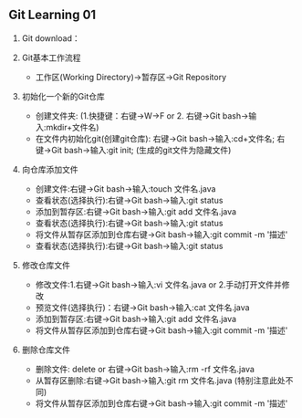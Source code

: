 ## Git Learning 01
1. Git download：

2. Git基本工作流程
    - 工作区(Working Directory)->暂存区->Git Repository
    
3. 初始化一个新的Git仓库
    - 创建文件夹: (1.快捷键：右键->W->F or 2. 右键->Git bash->输入:mkdir+文件名)
    - 在文件内初始化git(创建git仓库): 右键->Git bash->输入:cd+文件名; 右键->Git bash->输入:git init; (生成的git文件为隐藏文件)

4. 向仓库添加文件
    - 创建文件:右键->Git bash->输入:touch 文件名.java
    - 查看状态(选择执行):右键->Git bash->输入:git status
    - 添加到暂存区:右键->Git bash->输入:git add 文件名.java
    - 查看状态(选择执行):右键->Git bash->输入:git status
    - 将文件从暂存区添加到仓库右键->Git bash->输入:git commit -m '描述'
    - 查看状态(选择执行):右键->Git bash->输入:git status
    

5. 修改仓库文件
    - 修改文件:1.右键->Git bash->输入:vi 文件名.java or 2.手动打开文件并修改
    - 预览文件(选择执行)：右键->Git bash->输入:cat 文件名.java
    - 添加到暂存区:右键->Git bash->输入:git add 文件名.java
    - 将文件从暂存区添加到仓库右键->Git bash->输入:git commit -m '描述'
    

5. 删除仓库文件
    - 删除文件: delete or 右键->Git bash->输入:rm -rf 文件名.java
    - 从暂存区删除:右键->Git bash->输入:git rm 文件名.java  (特别注意此处不同)
    - 将文件从暂存区添加到仓库右键->Git bash->输入:git commit -m '描述'
    
